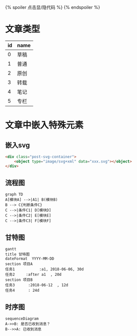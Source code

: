 {% spoiler 点击显/隐代码 %}
{% endspoiler %}

<!-- more -->

# 文章类型
|id|name| 
|:-|:-|
|0|草稿|
|1|普通|
|2|原创|
|3|转载|
|4|笔记|
|5|专栏|

# 文章中嵌入特殊元素
## 嵌入svg
```html
<div class="post-svg-container">
    <object type="image/svg+xml" data="xxx.svg"></object>
</div>
```

## 流程图
```mermaid
graph TD
A[模块A] -->|A1| B(模块B)
B --> C{判断条件C}
C -->|条件C1| D[模块D]
C -->|条件C2| E[模块E]
C -->|条件C3| F[模块F]
```

## 甘特图
```mermaid
gantt
title 甘特图
dateFormat  YYYY-MM-DD
section 项目A
任务1           :a1, 2018-06-06, 30d
任务2     :after a1  , 20d
section 项目B
任务3      :2018-06-12  , 12d
任务4      : 24d
```

## 时序图
```mermaid
sequenceDiagram
A->>B: 是否已收到消息？
B-->>A: 已收到消息
```
